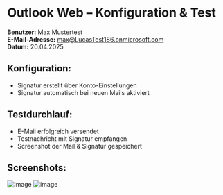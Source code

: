 # Outlook Web – Konfiguration & Test

**Benutzer:** Max Mustertest  
**E-Mail-Adresse:** max@LucasTest186.onmicrosoft.com  
**Datum:** 20.04.2025

## Konfiguration:
- Signatur erstellt über Konto-Einstellungen
- Signatur automatisch bei neuen Mails aktiviert

## Testdurchlauf:
- E-Mail erfolgreich versendet
- Testnachricht mit Signatur empfangen
- Screenshot der Mail & Signatur gespeichert

## Screenshots:
![image](https://github.com/user-attachments/assets/8eb8c960-161c-49fa-a2ca-f826339a3192)
![image](https://github.com/user-attachments/assets/d45848a1-7e56-4235-a857-659cc5c9cf06)

